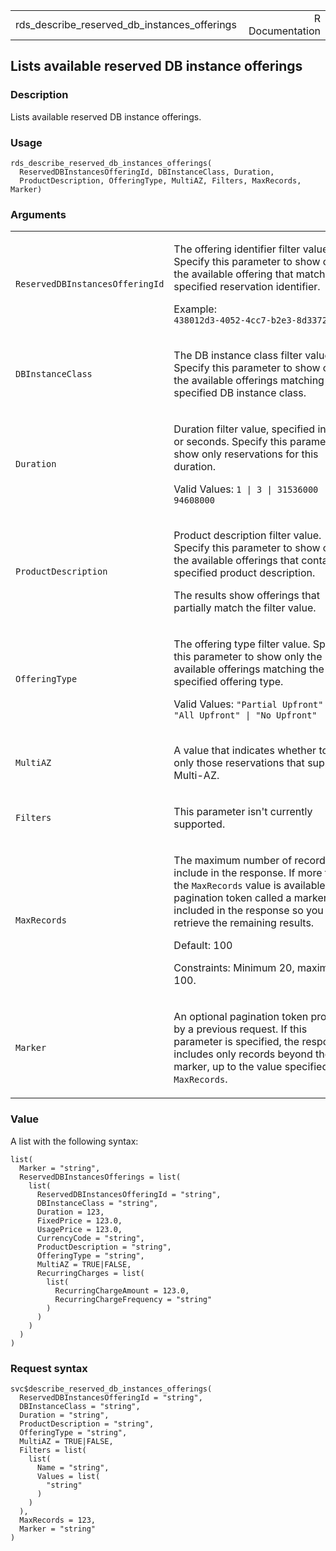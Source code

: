 <table style="width: 100%;">
<tbody>
<tr class="odd">
<td>rds_describe_reserved_db_instances_offerings</td>
<td style="text-align: right;">R Documentation</td>
</tr>
</tbody>
</table>

## Lists available reserved DB instance offerings

### Description

Lists available reserved DB instance offerings.

### Usage

    rds_describe_reserved_db_instances_offerings(
      ReservedDBInstancesOfferingId, DBInstanceClass, Duration,
      ProductDescription, OfferingType, MultiAZ, Filters, MaxRecords, Marker)

### Arguments

<table>
<colgroup>
<col style="width: 35%" />
<col style="width: 65%" />
</colgroup>
<tbody>
<tr class="odd">
<td><code
id="rds_describe_reserved_db_instances_offerings_:_ReservedDBInstancesOfferingId">ReservedDBInstancesOfferingId</code></td>
<td><p>The offering identifier filter value. Specify this parameter to
show only the available offering that matches the specified reservation
identifier.</p>
<p>Example: <code
style="white-space: pre;">⁠438012d3-4052-4cc7-b2e3-8d3372e0e706⁠</code></p></td>
</tr>
<tr class="even">
<td><code
id="rds_describe_reserved_db_instances_offerings_:_DBInstanceClass">DBInstanceClass</code></td>
<td><p>The DB instance class filter value. Specify this parameter to
show only the available offerings matching the specified DB instance
class.</p></td>
</tr>
<tr class="odd">
<td><code
id="rds_describe_reserved_db_instances_offerings_:_Duration">Duration</code></td>
<td><p>Duration filter value, specified in years or seconds. Specify
this parameter to show only reservations for this duration.</p>
<p>Valid Values: <code>1 | 3 | 31536000 | 94608000</code></p></td>
</tr>
<tr class="even">
<td><code
id="rds_describe_reserved_db_instances_offerings_:_ProductDescription">ProductDescription</code></td>
<td><p>Product description filter value. Specify this parameter to show
only the available offerings that contain the specified product
description.</p>
<p>The results show offerings that partially match the filter
value.</p></td>
</tr>
<tr class="odd">
<td><code
id="rds_describe_reserved_db_instances_offerings_:_OfferingType">OfferingType</code></td>
<td><p>The offering type filter value. Specify this parameter to show
only the available offerings matching the specified offering type.</p>
<p>Valid Values:
<code>"Partial Upfront" | "All Upfront" | "No Upfront" </code></p></td>
</tr>
<tr class="even">
<td><code
id="rds_describe_reserved_db_instances_offerings_:_MultiAZ">MultiAZ</code></td>
<td><p>A value that indicates whether to show only those reservations
that support Multi-AZ.</p></td>
</tr>
<tr class="odd">
<td><code
id="rds_describe_reserved_db_instances_offerings_:_Filters">Filters</code></td>
<td><p>This parameter isn't currently supported.</p></td>
</tr>
<tr class="even">
<td><code
id="rds_describe_reserved_db_instances_offerings_:_MaxRecords">MaxRecords</code></td>
<td><p>The maximum number of records to include in the response. If more
than the <code>MaxRecords</code> value is available, a pagination token
called a marker is included in the response so you can retrieve the
remaining results.</p>
<p>Default: 100</p>
<p>Constraints: Minimum 20, maximum 100.</p></td>
</tr>
<tr class="odd">
<td><code
id="rds_describe_reserved_db_instances_offerings_:_Marker">Marker</code></td>
<td><p>An optional pagination token provided by a previous request. If
this parameter is specified, the response includes only records beyond
the marker, up to the value specified by
<code>MaxRecords</code>.</p></td>
</tr>
</tbody>
</table>

### Value

A list with the following syntax:

    list(
      Marker = "string",
      ReservedDBInstancesOfferings = list(
        list(
          ReservedDBInstancesOfferingId = "string",
          DBInstanceClass = "string",
          Duration = 123,
          FixedPrice = 123.0,
          UsagePrice = 123.0,
          CurrencyCode = "string",
          ProductDescription = "string",
          OfferingType = "string",
          MultiAZ = TRUE|FALSE,
          RecurringCharges = list(
            list(
              RecurringChargeAmount = 123.0,
              RecurringChargeFrequency = "string"
            )
          )
        )
      )
    )

### Request syntax

    svc$describe_reserved_db_instances_offerings(
      ReservedDBInstancesOfferingId = "string",
      DBInstanceClass = "string",
      Duration = "string",
      ProductDescription = "string",
      OfferingType = "string",
      MultiAZ = TRUE|FALSE,
      Filters = list(
        list(
          Name = "string",
          Values = list(
            "string"
          )
        )
      ),
      MaxRecords = 123,
      Marker = "string"
    )
